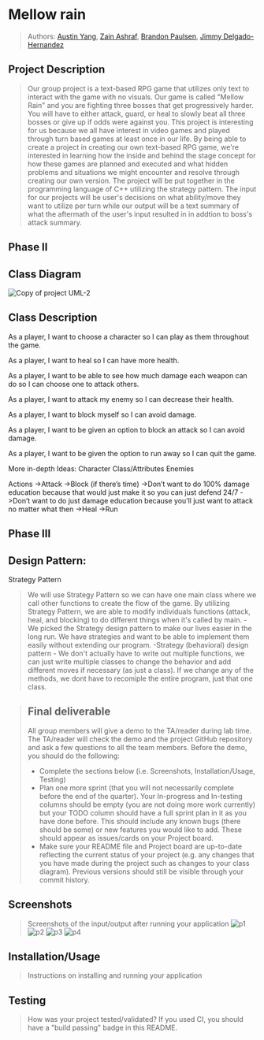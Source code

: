 # Mellow rain
 > Authors: [Austin Yang](https://github.com/Toona114),
 >          [Zain Ashraf](https://github.com/zain-ashraf),
 >          [Brandon Paulsen](https://github.com/Poly1581),
 >          [Jimmy Delgado-Hernandez](https://github.com/Maker424)

## Project Description
 > Our group project is a text-based RPG game that utilizes only text to interact with the game with no visuals. Our game is called "Mellow Rain" and you are fighting three bosses that get progressively harder. You will have to either attack, guard, or heal to slowly beat all three bosses or give up if odds were against you.
This project is interesting for us because we all have interest in video games and played through turn based games at least once in our life. By being able to create a project in creating our own text-based RPG game, we're interested in learning how the inside and behind the stage concept for how these games are planned and executed and what hidden problems and situations we might encounter and resolve through creating our own version.
 > The project will be put together in the programming language of C++ utilizing the strategy pattern.
 > The input for our projects will be user's decisions on what ability/move they want to utilize per turn while our output will be a text summary of what the aftermath of the user's input resulted in in addtion to boss's attack summary.

 ## Phase II
## Class Diagram
![Copy of project UML-2](https://user-images.githubusercontent.com/66814336/171773256-10761952-e149-49f7-b54c-74179aa5bc32.png)




## Class Description
As a player, I want to choose a character so I can play as them throughout the game.

As a player, I want to heal so I can have more health.

As a player, I want to be able to see how much damage each weapon can do so I can choose one to attack others.

As a player, I want to attack my enemy so I can decrease their health.

As a player, I want to block myself so I can avoid damage.

As a player, I want to be given an option to block an attack so I can avoid damage.

As a player, I want to be given the option to run away so I can quit the game.

More in-depth
Ideas:
Character
Class/Attributes
Enemies

Actions
->Attack
->Block (if there’s time)
				->Don’t want to do 100% damage education because that would just make it so you can just defend 24/7
				->Don’t want to do just damage education because you’ll just want to attack no matter what then
->Heal
->Run



 ## Phase III
 ## Design Pattern: 
Strategy Pattern
>We will use Strategy Pattern so we can have one main class where we call other functions to create the flow of the game. By utilizing Strategy Pattern, we are able to modify individuals functions (attack, heal, and blocking) to do different things when it's called by main.
-We picked the Strategy design pattern to make our lives easier in the long run. We have strategies and want to be able to implement them easily without extending our program.
 -Strategy (behavioral) design pattern - We don't actually have to write out multiple functions, we can just write multiple classes to change the behavior and add different moves if necessary (as just a class). If we change any of the methods, we dont have to recomiple the entire program, just that one class.

 
 > ## Final deliverable
 > All group members will give a demo to the TA/reader during lab time. The TA/reader will check the demo and the project GitHub repository and ask a few questions to all the team members. 
 > Before the demo, you should do the following:
 > * Complete the sections below (i.e. Screenshots, Installation/Usage, Testing)
 > * Plan one more sprint (that you will not necessarily complete before the end of the quarter). Your In-progress and In-testing columns should be empty (you are not doing more work currently) but your TODO column should have a full sprint plan in it as you have done before. This should include any known bugs (there should be some) or new features you would like to add. These should appear as issues/cards on your Project board.
 > * Make sure your README file and Project board are up-to-date reflecting the current status of your project (e.g. any changes that you have made during the project such as changes to your class diagram). Previous versions should still be visible through your commit history. 
 
 ## Screenshots
 > Screenshots of the input/output after running your application
  ![p1](https://cdn.discordapp.com/attachments/961506732679503932/982116806653267988/1.JPG)
  ![p2](https://cdn.discordapp.com/attachments/961506732679503932/982116806875561994/2.JPG)
  ![p3](https://cdn.discordapp.com/attachments/961506732679503932/982116807156572170/3.JPG)
  ![p4](https://cdn.discordapp.com/attachments/961506732679503932/982116807450189824/4.JPG)
 ## Installation/Usage
 > Instructions on installing and running your application
 ## Testing
 > How was your project tested/validated? If you used CI, you should have a "build passing" badge in this README.
 
